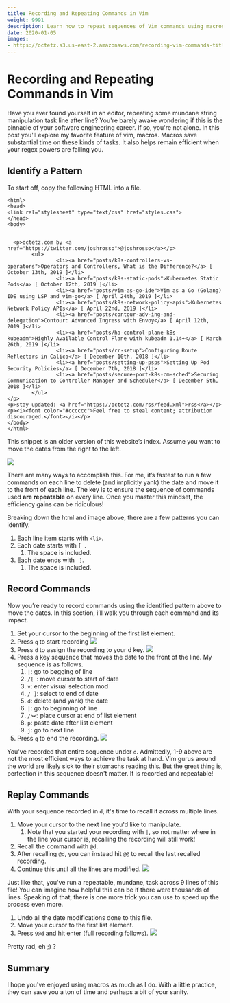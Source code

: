 ```yaml
---
title: Recording and Repeating Commands in Vim
weight: 9991
description: Learn how to repeat sequences of Vim commands using macros.
date: 2020-01-05
images:
- https://octetz.s3.us-east-2.amazonaws.com/recording-vim-commands-title-card.png
---
```


# Recording and Repeating Commands in Vim

Have you ever found yourself in an editor, repeating some mundane string
manipulation task line after line? You're barely awake wondering if this is the
pinnacle of your software engineering career. If so, you're not alone. In this
post you'll explore my favorite feature of vim, macros. Macros save substantial
time on these kinds of tasks. It also helps remain efficient when your regex
powers are failing you.

## Identify a Pattern

To start off, copy the following HTML into a file.

```
<html>
<head>
<link rel="stylesheet" type="text/css" href="styles.css">
</head>
<body>
        

  <p>octetz.com by <a href="https://twitter.com/joshrosso">@joshrosso</a></p>
        <ul>
                <li><a href="posts/k8s-controllers-vs-operators">Operators and Controllers, What is the Difference?</a> [ October 13th, 2019 ]</li>
                <li><a href="posts/k8s-static-pods">Kubernetes Static Pods</a> [ October 12th, 2019 ]</li>
                <li><a href="posts/vim-as-go-ide">Vim as a Go (Golang) IDE using LSP and vim-go</a> [ April 24th, 2019 ]</li>
                <li><a href="posts/k8s-network-policy-apis">Kubernetes Network Policy APIs</a> [ April 22nd, 2019 ]</li>
                <li><a href="posts/contour-adv-ing-and-delegation">Contour: Advanced Ingress with Envoy</a> [ April 12th, 2019 ]</li>
                <li><a href="posts/ha-control-plane-k8s-kubeadm">Highly Available Control Plane with kubeadm 1.14+</a> [ March 26th, 2019 ]</li>
                <li><a href="posts/rr-setup">Configuring Route Reflectors in Calico</a> [ December 10th, 2018 ]</li>
                <li><a href="posts/setting-up-psps">Setting Up Pod Security Policies</a> [ December 7th, 2018 ]</li>
                <li><a href="posts/secure-port-k8s-cm-sched">Securing Communication to Controller Manager and Scheduler</a> [ December 5th, 2018 ]</li>
        </ul>
</p>
<p>stay updated: <a href="https://octetz.com/rss/feed.xml">rss</a></p>
<p><i><font color="#cccccc">Feel free to steal content; attribution discouraged.</font></i></p>
</body>
</html>
``` 

This snippet is an older version of this website’s index. Assume you want to
move the dates from the right to the left.

<img
src="https://octetz.s3.us-east-2.amazonaws.com/vim-recording-website-image.png"
class="center">

There are many ways to accomplish this. For me, it’s fastest to run a few
commands on each line to delete (and implicitly yank) the date and move it to
the front of each line. The key is to ensure the sequence of commands used **are
repeatable** on every line. Once you master this mindset, the efficiency gains
can be ridiculous!

Breaking down the html and image above, there are a few patterns you can
identify.

1. Each line item starts with `<li>`.
1. Each date starts with `[ `.
    1. The space is included.
1. Each date ends with ` ]`.
    1. The space is included.

## Record Commands

Now you’re ready to record commands using the identified pattern above to move
the dates. In this section, i’ll walk you through each command and its impact.

1. Set your cursor to the beginning of the first list element.
2. Press `q` to start recording <img
   src="https://octetz.s3.us-east-2.amazonaws.com/vim-recording-initial-q.png"
   class="center">
1. Press `d` to assign the recording to your d key.  <img
   src="https://octetz.s3.us-east-2.amazonaws.com/vim-recording-save-to-d.png"
   class="center">
1. Press a key sequence that moves the date to the front of the line. My
   sequence is as follows.
    1. `|`: go to begging of line
    2. `/[ `: move cursor to start of date
    3. `v`: enter visual selection mod
    4. `/ ]`: select to end of date
    5. `d`: delete (and yank) the date
    6. `|`: go to beginning of line
    7. `/><`: place cursor at end of list element
    8. `p`: paste date after list element
    9. `j`: go to next line
1. Press `q` to end the recording.  <img
   src="https://octetz.s3.us-east-2.amazonaws.com/vim-command-sequence.gif"
   class="center">


You've recorded that entire sequence under `d`. Admittedly, 1-9 above are
**not** the most efficient ways to achieve the task at hand. Vim gurus around
the world are likely sick to their stomachs reading this. But the great thing
is, perfection in this sequence doesn't matter. It is recorded and repeatable!

## Replay Commands

With your sequence recorded in `d`, it's time to recall it across multiple
lines.

1. Move your cursor to the next line you'd like to manipulate.
    1. Note that you started your recording with `|`, so not matter where in the
       line your cursor is, recalling the recording will still work!
1. Recall the command with `@d`.
1. After recalling `@d`, you can instead hit `@@` to recall the last recalled
   recording.
1. Continue this until all the lines are modified.  <img
   src="https://octetz.s3.us-east-2.amazonaws.com/recording-vim-recall.gif"
   class="center">

Just like that, you've run a repeatable, mundane, task across 9 lines of this
file! You can imagine how helpful this can be if there were thousands of lines.
Speaking of that, there is one more trick you can use to speed up the process
even more.

1. Undo all the date modifications done to this file.
1. Move your cursor to the first list element.
1. Press `9@d` and hit enter (full recording follows).
   <img
   src="https://octetz.s3.us-east-2.amazonaws.com/vim-recording-full.gif"
   class="center">

Pretty rad, eh ;) ?

## Summary

I hope you've enjoyed using macros as much as I do. With a little practice, they
can save you a ton of time and perhaps a bit of your sanity.
